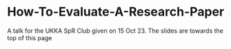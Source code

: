 # How-To-Evaluate-A-Research-Paper
A talk for the UKKA SpR Club given on 15 Oct 23.
The slides are towards the top of this page
